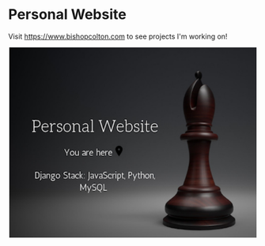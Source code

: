 # Personal Website

Visit https://www.bishopcolton.com to see projects I'm working on!

<p align="center">
<img src="resources/personal.png" width = "500px" />
</p>

